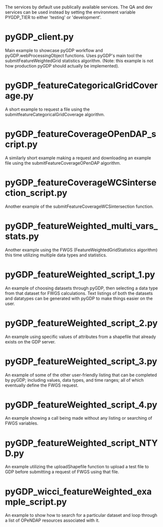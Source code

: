 The services by default use publically available services. The QA and dev services can be used instead
by setting the environment variable PYGDP_TIER to either 'testing' or 'development'.

pyGDP_client.py
===============

Main example to showcase pyGDP workflow and pyGDP.webProcessingObject functions. 
Uses pyGDP's main tool the submitFeatureWeightedGrid statistics algorithm. 
(Note: this example is not how production pyGDP should actually be implemented).


pyGDP_featureCategoricalGridCoverage.py
=======================================

A short example to request a file using the 
submitfeatureCategoricalGridCoverage algorithm.


pyGDP_featureCoverageOPenDAP_script.py
======================================

A similarly short example making a request and downloading 
an example file using the submitFeatureCoverageOPenDAP algorithm.


pyGDP_featureCoverageWCSintersection_script.py
==============================================

Another example of the submitFeatureCoverageWCSintersection function.


pyGDP_featureWeighted_multi_vars_stats.py
=========================================

Another example using the FWGS (FeatureWeightedGridStatistics algorithm) 
this time utilizing multiple data types and statistics.


pyGDP_featureWeighted_script_1.py
=================================

An example of choosing datasets through pyGDP, then selecting a data type 
from that dataset for FWGS calculations. Text listings of both the datasets 
and datatypes can be generated with pyGDP to make things easier on the user.


pyGDP_featureWeighted_script_2.py
=================================

An example using specific values of attributes from a shapefile 
that already exists on the GDP server.


pyGDP_featureWeighted_script_3.py
=================================

An example of some of the other user-friendly listing that can be completed by pyGDP; 
including values, data types, and time ranges; all of which eventually define the FWGS request.


pyGDP_featureWeighted_script_4.py
=================================

An example showing a call being made without any listing or searching of FWGS variables.


pyGDP_featureWeighted_script_NTYD.py
====================================

An example utilizing the uploadShapefile function to upload a test file 
to GDP before submitting a request of FWGS using that file.


pyGDP_wicci_featureWeighted_example_script.py
=============================================

An example to show  how to search for a particular dataset and loop through 
a list of OPeNDAP resources associated with it.